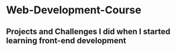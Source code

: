 # Web-Development-Course

## Projects and Challenges I did when I started learning front-end development
